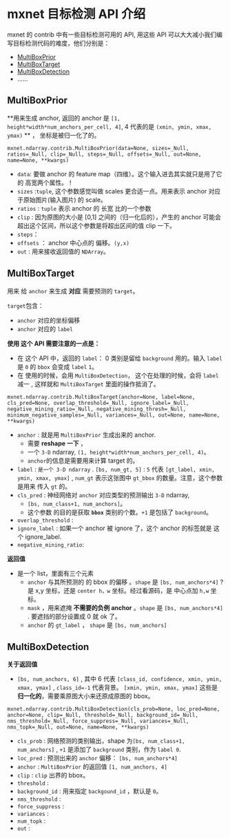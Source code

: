 # mxnet 目标检测 API 介绍

mxnet 的 contrib 中有一些目标检测可用的 API, 用这些 API 可以大大减小我们编写目标检测代码的难度，他们分别是：

* [MultiBoxPrior ](https://mxnet.incubator.apache.org/api/python/ndarray/contrib.html?highlight=multiboxprior#mxnet.ndarray.contrib.MultiBoxPrior)
* [MultiBoxTarget](https://mxnet.incubator.apache.org/api/python/ndarray/contrib.html?highlight=multiboxprior#mxnet.ndarray.contrib.MultiBoxTarget)
* [MultiBoxDetection](https://mxnet.incubator.apache.org/api/python/ndarray/contrib.html?highlight=multiboxprior#mxnet.ndarray.contrib.MultiBoxDetection)
* ......



## MultiBoxPrior

**用来生成 anchor, 返回的 anchor 是 `[1, height*width*num_anchors_per_cell, 4]`, 4 代表的是 `(xmin, ymin, xmax, ymax)` ** ， 坐标是被归一化了的。



`mxnet.ndarray.contrib.MultiBoxPrior(data=None, sizes=_Null, ratios=_Null, clip=_Null, steps=_Null, offsets=_Null, out=None, name=None, **kwargs)`



* `data`: 要做 anchor 的 feature map（四维）。这个输入进去其实就只是用了它的 高宽两个属性。！
* `sizes` :`tuple`,  这个参数感觉叫做 scales 更合适一点。用来表示 anchor 对应于原始图片(输入图片) 的 scale。
* `ratios` : `tuple` 表示 anchor 的 长宽 比的一个参数
* `clip` : 因为原图的大小是 [0,1] 之间的（归一化后的），产生的 anchor 可能会超出这个区间，所以这个参数是将超出区间的值 clip 一下。
* `steps`： 
* `offsets` ： anchor 中心点的 偏移。`(y,x)`
* `out` : 用来接收返回值的 `NDArray`。



## MultiBoxTarget

用来 给 `anchor` 来生成 **对应** 需要预测的 `target`。

`target`包含：

* `anchor` 对应的坐标偏移
* `anchor` 对应的 `label`

**使用 这个 API 需要注意的一点是：**

* 在 这个 API 中，返回的 `label`：  0 类别是留给 `background` 用的。输入 `label`  是 `0` 的 `bbox` 会变成  `label` `1`。
* 在 使用的时候，会用 `MultiBoxDetection`， 这个在处理的时候，会将 `label`  减一 , 这样就和 `MultiBoxTarget` 里面的操作抵消了。



`mxnet.ndarray.contrib.MultiBoxTarget(anchor=None, label=None, cls_pred=None, overlap_threshold=_Null, ignore_label=_Null, negative_mining_ratio=_Null, negative_mining_thresh=_Null, minimum_negative_samples=_Null, variances=_Null, out=None, name=None, **kwargs)`

* `anchor` : 就是用 `MultiBoxPrior` 生成出来的 anchor.
  * 需要 **reshape 一下**  ，
  * 一个 `3-D` ndarray, `(1, height*width*num_anchors_per_cell, 4)`。
  *  `anchor`的信息是需要用来计算 target 的。
* `label` :  `是一个 3-D ndarray` . `[bs, num_gt, 5]` : `5` 代表 `[gt_label, xmin, ymin, xmax, ymax]` , `num_gt`  表示这张图中 `gt_bbox` 的数量。注意，这个参数是用来 传入 `gt` 的。
* `cls_pred` : 神经网络对 `anchor` 对应类型的预测输出   `3-D` ndarray,
  *  `[bs, num_class+1, num_anchors]`。
  * 这个参数 的目的是获取 **`bbox`**  类别的个数。`+1` 是包括了 `background`。
* `overlap_threshold` : 
* `ignore_label` : 如果一个 anchor 被 ignore 了，这个 anchor 的标签就是 这个 ignore_label.
* `negative_mining_ratio`: 



**返回值**

* 是一个 list，里面有三个元素
  * `anchor` 与其所预测的 的 bbox 的偏移 。`shape`  是 `[bs, num_anchors*4]` ? 是 x,y 坐标，还是 `center h，w` 坐标。经过看源码，是 中心点加  `h,w` 坐标。
  * `mask` ，用来遮掩 **不需要的负例 anchor** 。`shape` 是 `[bs, num_anchors*4]` . 要遮挡的部分设置成 0 就 ok 了。
  * `anchor`  的   `gt_label` ， `shape` 是 `[bs, num_anchors]`



## MultiBoxDetection

**关于返回值**

* `[bs, num_anchors, 6]` , 其中 6 代表 `[class_id, confidence, xmin, ymin, xmax, ymax]` , `class_id=-1` 代表背景。 `[xmin, ymin, xmax, ymax]` 这些是 **归一化的**，需要乘原图大小来还原成原图的 bbox。



`mxnet.ndarray.contrib.MultiBoxDetection(cls_prob=None, loc_pred=None, anchor=None, clip=_Null, threshold=_Null, background_id=_Null, nms_threshold=_Null, force_suppress=_Null, variances=_Null, nms_topk=_Null, out=None, name=None, **kwargs)`

* `cls_prob` : 网络预测的类别输出，shape 为`[bs, num_class+1, num_anchors]` , `+1` 是添加了 `background` 类别，作为 `label 0`.
* `loc_pred` : 预测出来的 `anchor` 偏移： `[bs, num_anchors*4]`
* `anchor` :  `MultiBoxPrior` 的返回值 `[1, num_anchors, 4]` 
* `clip` :  `clip` 出界的 bbox。
* `threshold` :  
* `background_id` : 用来指定 `backgound_id` ，默认是 `0`。
* `nms_threshold` : 
* `force_suppress` :
* `variances` : 
* `num_topk` : 
* `out` :

